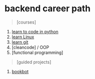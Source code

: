 # backend career path

> [courses]

1. [learn to code in python](./courses/1-python)
2. [learn Linux](./courses/2-linux)
3. [learn git](./courses/3-git)
4. [cleancode] / OOP
5. [functional programming]

> [guided projects]

1. [bookbot](./projects/1-bookbot)
